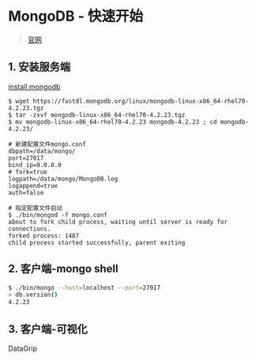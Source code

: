 # MongoDB - 快速开始

> [官网](https://www.mongodb.com/docs/)

## 1. 安装服务端

[install mongodb](https://www.mongodb.com/docs/v4.2/tutorial/install-mongodb-on-red-hat-tarball/)

```shell
$ wget https://fastdl.mongodb.org/linux/mongodb-linux-x86_64-rhel70-4.2.23.tgz
$ tar -zxvf mongodb-linux-x86_64-rhel70-4.2.23.tgz
$ mv mongodb-linux-x86_64-rhel70-4.2.23 mongodb-4.2.23 ; cd mongodb-4.2.23/

# 新建配置文件mongo.conf
dbpath=/data/mongo/
port=27017
bind_ip=0.0.0.0
# fork=true
logpath=/data/mongo/MongoDB.log
logappend=true
auth=false

# 指定配置文件启动
$ ./bin/mongod -f mongo.conf
about to fork child process, waiting until server is ready for connections.
forked process: 1487
child process started successfully, parent exiting
```

## 2. 客户端-mongo shell

```sh
$ ./bin/mongo --host=localhost --port=27017
> db.version()
4.2.23
```

## 3. 客户端-可视化

DataGrip